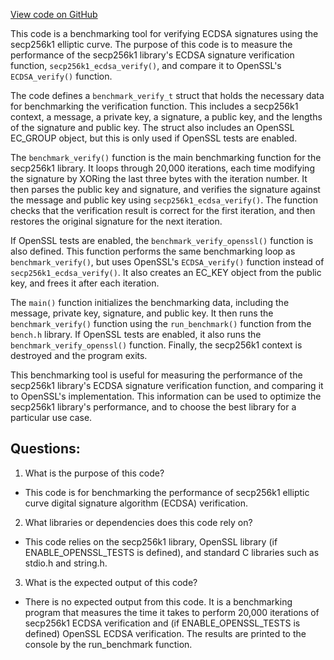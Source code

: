 [View code on GitHub](https://github.com/cosmos/cosmos-sdk.git/crypto/keys/secp256k1/internal/secp256k1/libsecp256k1/src/bench_verify.c)

This code is a benchmarking tool for verifying ECDSA signatures using the secp256k1 elliptic curve. The purpose of this code is to measure the performance of the secp256k1 library's ECDSA signature verification function, `secp256k1_ecdsa_verify()`, and compare it to OpenSSL's `ECDSA_verify()` function. 

The code defines a `benchmark_verify_t` struct that holds the necessary data for benchmarking the verification function. This includes a secp256k1 context, a message, a private key, a signature, a public key, and the lengths of the signature and public key. The struct also includes an OpenSSL EC_GROUP object, but this is only used if OpenSSL tests are enabled.

The `benchmark_verify()` function is the main benchmarking function for the secp256k1 library. It loops through 20,000 iterations, each time modifying the signature by XORing the last three bytes with the iteration number. It then parses the public key and signature, and verifies the signature against the message and public key using `secp256k1_ecdsa_verify()`. The function checks that the verification result is correct for the first iteration, and then restores the original signature for the next iteration.

If OpenSSL tests are enabled, the `benchmark_verify_openssl()` function is also defined. This function performs the same benchmarking loop as `benchmark_verify()`, but uses OpenSSL's `ECDSA_verify()` function instead of `secp256k1_ecdsa_verify()`. It also creates an EC_KEY object from the public key, and frees it after each iteration.

The `main()` function initializes the benchmarking data, including the message, private key, signature, and public key. It then runs the `benchmark_verify()` function using the `run_benchmark()` function from the `bench.h` library. If OpenSSL tests are enabled, it also runs the `benchmark_verify_openssl()` function. Finally, the secp256k1 context is destroyed and the program exits.

This benchmarking tool is useful for measuring the performance of the secp256k1 library's ECDSA signature verification function, and comparing it to OpenSSL's implementation. This information can be used to optimize the secp256k1 library's performance, and to choose the best library for a particular use case.
## Questions: 
 1. What is the purpose of this code?
- This code is for benchmarking the performance of secp256k1 elliptic curve digital signature algorithm (ECDSA) verification.

2. What libraries or dependencies does this code rely on?
- This code relies on the secp256k1 library, OpenSSL library (if ENABLE_OPENSSL_TESTS is defined), and standard C libraries such as stdio.h and string.h.

3. What is the expected output of this code?
- There is no expected output from this code. It is a benchmarking program that measures the time it takes to perform 20,000 iterations of secp256k1 ECDSA verification and (if ENABLE_OPENSSL_TESTS is defined) OpenSSL ECDSA verification. The results are printed to the console by the run_benchmark function.